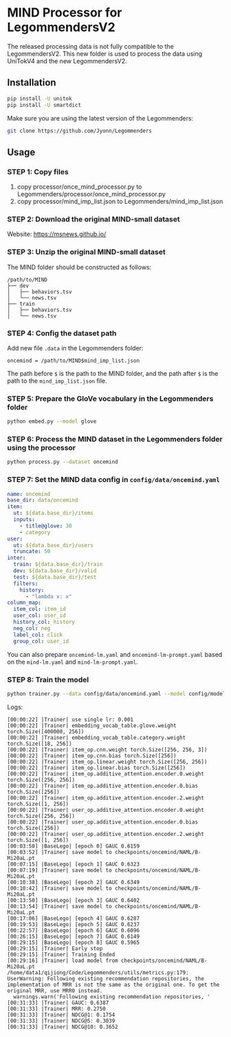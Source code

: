 # MIND Processor for LegommendersV2

The released processing data is not fully compatible to the LegommendersV2.
This new folder is used to process the data using UniTokV4 and the new LegommendersV2.

## Installation

```bash
pip install -U unitok
pip install -U smartdict
```

Make sure you are using the latest version of the Legommenders:

```bash
git clone https://github.com/Jyonn/Legommenders
```

## Usage

### STEP 1: Copy files

1. copy processor/once_mind_processor.py to Legommenders/processor/once_mind_processor.py
2. copy processor/mind_imp_list.json to Legommenders/mind_imp_list.json

### STEP 2: Download the original MIND-small dataset

Website: https://msnews.github.io/

### STEP 3: Unzip the original MIND-small dataset

The MIND folder should be constructed as follows:

```text
/path/to/MIND
├── dev
│   ├── behaviors.tsv
│   └── news.tsv
├── train
│   ├── behaviors.tsv
│   └── news.tsv
```

### STEP 4: Config the dataset path

Add new file `.data` in the Legommenders folder:

```text
oncemind = /path/to/MIND$mind_imp_list.json
```

The path before `$` is the path to the MIND folder, and the path after `$` is the path to the `mind_imp_list.json` file.

### STEP 5: Prepare the GloVe vocabulary in the Legommenders folder

```bash
python embed.py --model glove
```

### STEP 6: Process the MIND dataset in the Legommenders folder using the processor

```bash
python process.py --dataset oncemind
```

### STEP 7: Set the MIND data config in `config/data/oncemind.yaml`

```yaml
name: oncemind
base_dir: data/oncemind
item:
  ut: ${data.base_dir}/items
  inputs:
    - title@glove: 30
    - category
user:
  ut: ${data.base_dir}/users
  truncate: 50
inter:
  train: ${data.base_dir}/train
  dev: ${data.base_dir}/valid
  test: ${data.base_dir}/test
  filters:
    history:
      - "lambda x: x"
column_map:
  item_col: item_id
  user_col: user_id
  history_col: history
  neg_col: neg
  label_col: click
  group_col: user_id
```

You can also prepare `oncemind-lm.yaml` and `oncemind-lm-prompt.yaml` based on the `mind-lm.yaml` and `mind-lm-prompt.yaml`.

### STEP 8: Train the model

```bash
python trainer.py --data config/data/oncemind.yaml --model config/model/naml.yaml --batch_size 64 --lr 0.001
```

Logs:

```text
[00:00:22] |Trainer| use single lr: 0.001
[00:00:22] |Trainer| embedding_vocab_table.glove.weight torch.Size([400000, 256])
[00:00:22] |Trainer| embedding_vocab_table.category.weight torch.Size([18, 256])
[00:00:22] |Trainer| item_op.cnn.weight torch.Size([256, 256, 3])
[00:00:22] |Trainer| item_op.cnn.bias torch.Size([256])
[00:00:22] |Trainer| item_op.linear.weight torch.Size([256, 256])
[00:00:22] |Trainer| item_op.linear.bias torch.Size([256])
[00:00:22] |Trainer| item_op.additive_attention.encoder.0.weight torch.Size([256, 256])
[00:00:22] |Trainer| item_op.additive_attention.encoder.0.bias torch.Size([256])
[00:00:22] |Trainer| item_op.additive_attention.encoder.2.weight torch.Size([1, 256])
[00:00:22] |Trainer| user_op.additive_attention.encoder.0.weight torch.Size([256, 256])
[00:00:22] |Trainer| user_op.additive_attention.encoder.0.bias torch.Size([256])
[00:00:22] |Trainer| user_op.additive_attention.encoder.2.weight torch.Size([1, 256])
[00:03:50] |BaseLego| [epoch 0] GAUC 0.6159                           
[00:03:52] |Trainer| save model to checkpoints/oncemind/NAML/B-Mi20aL.pt
[00:07:15] |BaseLego| [epoch 1] GAUC 0.6323                           
[00:07:19] |Trainer| save model to checkpoints/oncemind/NAML/B-Mi20aL.pt
[00:10:38] |BaseLego| [epoch 2] GAUC 0.6349                           
[00:10:42] |Trainer| save model to checkpoints/oncemind/NAML/B-Mi20aL.pt
[00:13:50] |BaseLego| [epoch 3] GAUC 0.6402                           
[00:13:54] |Trainer| save model to checkpoints/oncemind/NAML/B-Mi20aL.pt
[00:17:06] |BaseLego| [epoch 4] GAUC 0.6287                           
[00:19:53] |BaseLego| [epoch 5] GAUC 0.6237                           
[00:22:57] |BaseLego| [epoch 6] GAUC 0.6096                           
[00:26:15] |BaseLego| [epoch 7] GAUC 0.6149                           
[00:29:15] |BaseLego| [epoch 8] GAUC 0.5965           
[00:29:15] |Trainer| Early stop
[00:29:15] |Trainer| Training Ended
[00:29:16] |Trainer| load model from checkpoints/oncemind/NAML/B-Mi20aL.pt
/home/data1/qijiong/Code/Legommenders/utils/metrics.py:179: UserWarning: Following existing recommendation repositories, the implementation of MRR is not the same as the original one. To get the original MRR, use MRR0 instead.
  warnings.warn('Following existing recommendation repositories, '
[00:31:33] |Trainer| GAUC: 0.6387     
[00:31:33] |Trainer| MRR: 0.2750
[00:31:33] |Trainer| NDCG@1: 0.1754
[00:31:33] |Trainer| NDCG@5: 0.3039
[00:31:33] |Trainer| NDCG@10: 0.3652
```